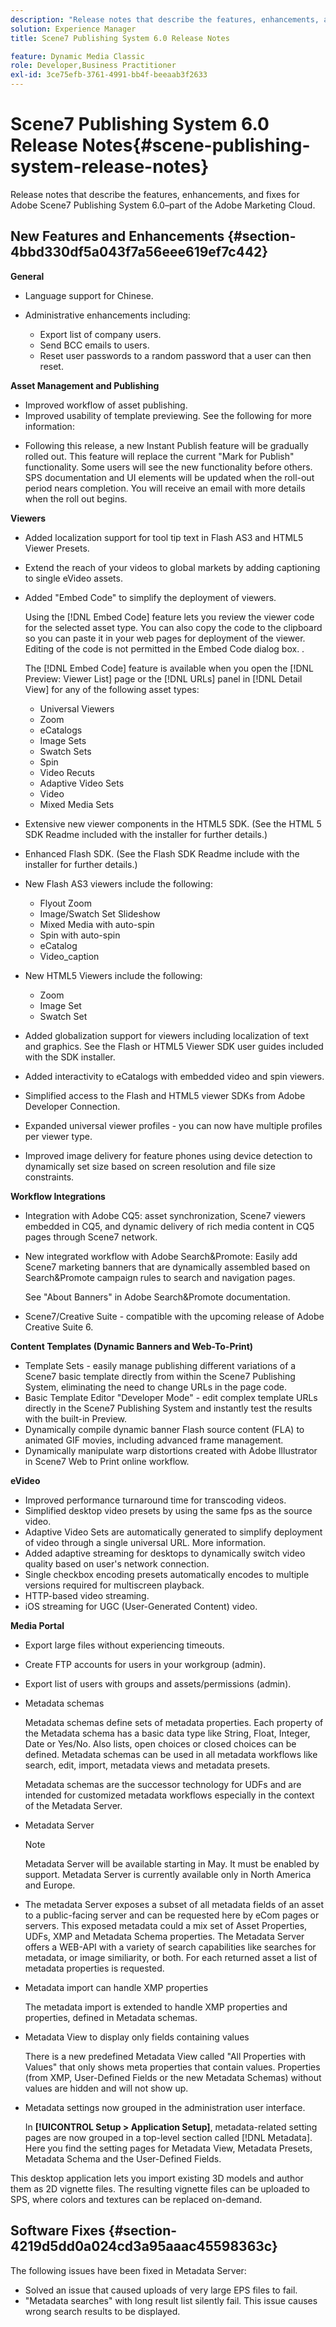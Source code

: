 ```yaml
---
description: "Release notes that describe the features, enhancements, and fixes for Adobe Scene7 Publishing System 6.0, part of the Adobe Experience Manager solution in the Adobe Marketing Cloud."
solution: Experience Manager
title: Scene7 Publishing System 6.0 Release Notes

feature: Dynamic Media Classic
role: Developer,Business Practitioner
exl-id: 3ce75efb-3761-4991-bb4f-beeaab3f2633
---
```

# Scene7 Publishing System 6.0 Release Notes{#scene-publishing-system-release-notes}

Release notes that describe the features, enhancements, and fixes for Adobe Scene7 Publishing System 6.0–part of the Adobe Marketing Cloud.

## New Features and Enhancements {#section-4bbd330df5a043f7a56eee619ef7c442}

**General**

* Language support for Chinese. 
* Administrative enhancements including:

  * Export list of company users. 
  * Send BCC emails to users. 
  * Reset user passwords to a random password that a user can then reset.

<!--       [More information](http://help.adobe.com/en_US/scene7/using/WS662101DF-D697-47a7-A7D8-B52FD8E94438.html). -->

**Asset Management and Publishing**

* Improved workflow of asset publishing. <!-- [More information](http://help.adobe.com/en_US/scene7/using/WS3673AD39-098B-4f08-8A24-CA51261B7366.html). --> 
* Improved usability of template previewing. See the following for more information:

<!--   [Configuring default viewers](http://help.adobe.com/en_US/scene7/using/WS98ca2e6790647c06-76b2d0e0135685cd4a8-8000.html)

  [Previewing an asset based on viewer platform type](http://help.adobe.com/en_US/scene7/using/WS98ca2e6790647c06-2ce305113564963202-7fff.html)

  [Previewing an image asset based on its image preset](http://help.adobe.com/en_US/scene7/using/WS98ca2e6790647c06-2ce305113564963202-7ffe.html) -->

* Following this release, a new Instant Publish feature will be gradually rolled out. This feature will replace the current "Mark for Publish" functionality. Some users will see the new functionality before others. SPS documentation and UI elements will be updated when the roll-out period nears completion. You will receive an email with more details when the roll out begins.

**Viewers**

* Added localization support for tool tip text in Flash AS3 and HTML5 Viewer Presets. 
* Extend the reach of your videos to global markets by adding captioning to single eVideo assets. 
* Added "Embed Code" to simplify the deployment of viewers.

  Using the [!DNL Embed Code] feature lets you review the viewer code for the selected asset type. You can also copy the code to the clipboard so you can paste it in your web pages for deployment of the viewer. Editing of the code is not permitted in the Embed Code dialog box. .

  The [!DNL Embed Code] feature is available when you open the [!DNL Preview: Viewer List] page or the [!DNL URLs] panel in [!DNL Detail View] for any of the following asset types:

  * Universal Viewers 
  * Zoom 
  * eCatalogs 
  * Image Sets 
  * Swatch Sets 
  * Spin 
  * Video Recuts 
  * Adaptive Video Sets 
  * Video 
  * Mixed Media Sets

<!--   [More information](http://help.adobe.com/en_US/scene7/using/WS98ca2e6790647c06-2ce305113564963202-7fff.html) -->

* Extensive new viewer components in the HTML5 SDK. (See the HTML 5 SDK Readme included with the installer for further details.) 
* Enhanced Flash SDK. (See the Flash SDK Readme include with the installer for further details.) 
* New Flash AS3 viewers include the following:

  * Flyout Zoom 
  * Image/Swatch Set Slideshow 
  * Mixed Media with auto-spin 
  * Spin with auto-spin 
  * eCatalog 
  * Video_caption 

* New HTML5 Viewers include the following:

  * Zoom 
  * Image Set 
  * Swatch Set 

* Added globalization support for viewers including localization of text and graphics. See the Flash or HTML5 Viewer SDK user guides included with the SDK installer. 
* Added interactivity to eCatalogs with embedded video and spin viewers. 
* Simplified access to the Flash and HTML5 viewer SDKs from Adobe Developer Connection. <!-- [More information](http://help.adobe.com/en_US/scene7/using/WSd4272150f67705c11b002eec12fcba4dee6-8000.html). --> 
* Expanded universal viewer profiles - you can now have multiple profiles per viewer type. <!-- [More information](http://help.adobe.com/en_US/scene7/using/WS1c46793299cf21d73076df86131b02b67e8-8000.html). --> 
* Improved image delivery for feature phones using device detection to dynamically set size based on screen resolution and file size constraints. <!-- [More information](http://help.adobe.com/en_US/scene7/using/WS1c46793299cf21d7-6ad692c9131d90d137a-8000.html). -->

**Workflow Integrations**

* Integration with Adobe CQ5: asset synchronization, Scene7 viewers embedded in CQ5, and dynamic delivery of rich media content in CQ5 pages through Scene7 network. 
* New integrated workflow with Adobe Search&Promote: Easily add Scene7 marketing banners that are dynamically assembled based on Search&Promote campaign rules to search and navigation pages.

  See "About Banners" in Adobe Search&Promote documentation. 
  
* Scene7/Creative Suite - compatible with the upcoming release of Adobe Creative Suite 6.

**Content Templates (Dynamic Banners and Web-To-Print)**

* Template Sets - easily manage publishing different variations of a Scene7 basic template directly from within the Scene7 Publishing System, eliminating the need to change URLs in the page code. <!-- [More information](http://help.adobe.com/en_US/scene7/using/WSd968ca97bf00cf72-5eede3a113268dc80f5-8000.html).  -->
* Basic Template Editor "Developer Mode" - edit complex template URLs directly in the Scene7 Publishing System and instantly test the results with the built-in Preview. 
* Dynamically compile dynamic banner Flash source content (FLA) to animated GIF movies, including advanced frame management. <!-- [More information](http://help.adobe.com/en_US/scene7/using/WSd968ca97bf00cf72-5eedd3a113268dc80f4-8000.html).  -->
* Dynamically manipulate warp distortions created with Adobe Illustrator in Scene7 Web to Print online workflow. <!-- [More information](http://help.adobe.com/en_US/scene7/using/WSef8d5860223939e2-d19776312a7267a200-8000.html#WSd968ca97bf00cf72-5eedd3a113268dc80f5-8000). -->

**eVideo**

* Improved performance turnaround time for transcoding videos. 
* Simplified desktop video presets by using the same fps as the source video. <!-- [More information](http://help.adobe.com/en_US/scene7/using/WSE86ACF2B-BD50-4c48-A1D7-9CD4405B62D0.html#WS1c46793299cf21d7-39fae9c1131ba8968f7-7fff).  -->
* Adaptive Video Sets are automatically generated to simplify deployment of video through a single universal URL. More information. <!-- [More information](http://help.adobe.com/en_US/scene7/using/WS1c46793299cf21d7-6ad692c9131d90d137a-8000.html).  -->
* Added adaptive streaming for desktops to dynamically switch video quality based on user's network connection. <!-- [More information](http://help.adobe.com/en_US/scene7/using/WS1c46793299cf21d7-6ad692c9131d90d137a-8000.html).  -->
* Single checkbox encoding presets automatically encodes to multiple versions required for multiscreen playback. <!-- [More information](http://help.adobe.com/en_US/scene7/using/WS1c46793299cf21d7-5abae30d131ddfed85f-8000.html).  -->
* HTTP-based video streaming. <!-- [More information](http://help.adobe.com/en_US/scene7/using/WS98ca2e6790647c0632156edd1369e58559f-8000.html).  -->
* iOS streaming for UGC (User-Generated Content) video. <!-- [More information](http://help.adobe.com/en_US/scene7/using/WSe8b0455615e2dc47-2df907a712f31201b35-8000.html). -->

**Media Portal**

* Export large files without experiencing timeouts. 
* Create FTP accounts for users in your workgroup (admin). 
* Export list of users with groups and assets/permissions (admin).

* Metadata schemas

  Metadata schemas define sets of metadata properties. Each property of the Metadata schema has a basic data type like String, Float, Integer, Date or Yes/No. Also lists, open choices or closed choices can be defined. Metadata schemas can be used in all metadata workflows like search, edit, import, metadata views and metadata presets. <!-- [More information](http://help.adobe.com/en_US/scene7/using/WS259993e42159a215-1c6a66df1265272619e-7fec.html#WSd968ca97bf03cf72-5e3dd3a113268dc80f5-8000). -->

  Metadata schemas are the successor technology for UDFs and are intended for customized metadata workflows especially in the context of the Metadata Server. 

* Metadata Server

  >[!NOTE]
  >
  >Metadata Server will be available starting in May. It must be enabled by support. Metadata Server is currently available only in North America and Europe.

* The metadata Server exposes a subset of all metadata fields of an asset to a public-facing server and can be requested here by eCom pages or servers. This exposed metadata could a mix set of Asset Properties, UDFs, XMP and Metadata Schema properties. The Metadata Server offers a WEB-API with a variety of search capabilities like searches for metadata, or image similiarity, or both. For each returned asset a list of metadata properties is requested. <!-- [More information](http://help.adobe.com/en_US/scene7/using/WS1ffbb36e209a6fc9-44279087131d3ad5622-8000.html). -->
* Metadata import can handle XMP properties

  The metadata import is extended to handle XMP properties and properties, defined in Metadata schemas. 
* Metadata View to display only fields containing values

  There is a new predefined Metadata View called "All Properties with Values" that only shows meta properties that contain values. Properties (from XMP, User-Defined Fields or the new Metadata Schemas) without values are hidden and will not show up.
* Metadata settings now grouped in the administration user interface.

  In **[!UICONTROL Setup > Application Setup]**, metadata-related setting pages are now grouped in a top-level section called [!DNL Metadata]. Here you find the setting pages for Metadata View, Metadata Presets, Metadata Schema and the User-Defined Fields.

This desktop application lets you import existing 3D models and author them as 2D vignette files. The resulting vignette files can be uploaded to SPS, where colors and textures can be replaced on-demand.

## Software Fixes {#section-4219d5dd0a024cd3a95aaac45598363c}

The following issues have been fixed in Metadata Server:

* Solved an issue that caused uploads of very large EPS files to fail. 
* "Metadata searches" with long result list silently fail. This issue causes wrong search results to be displayed.
